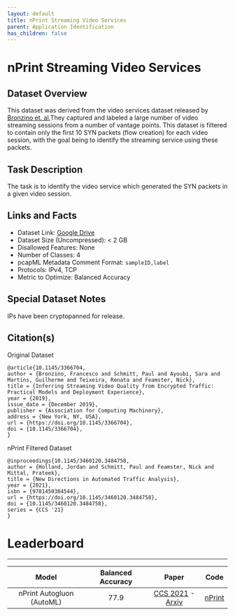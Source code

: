 ```yaml
---
layout: default
title: nPrint Streaming Video Services
parent: Application Identification
has_children: false
---
```


# nPrint Streaming Video Services

## Dataset Overview

This dataset was derived from the video services dataset released by [Bronzino et. al.](https://dl.acm.org/doi/abs/10.1145/3366704)They captured and labeled a large number of video streaming sessions from
a number of vantage points. This dataset is filtered to contain only the first 10 SYN packets (flow creation) for each video session, with the goal being to identify
the streaming service using these packets.

## Task Description

The task is to identify the video service which generated the SYN packets in a given video session.

## Links and Facts
* Dataset Link: [Google Drive](https://drive.google.com/file/d/13E6bte1cXut_XqxyCdBLWX97zeEm-MXR/view?usp=sharing)
* Dataset Size (Uncompressed): < 2 GB
* Disallowed Features: None
* Number of Classes: 4
* pcapML Metadata Comment Format: `sampleID,label`
* Protocols: IPv4, TCP
* Metric to Optimize: Balanced Accuracy

## Special Dataset Notes

IPs have been cryptopanned for release.

## Citation(s)

Original Dataset
```
@article{10.1145/3366704,
author = {Bronzino, Francesco and Schmitt, Paul and Ayoubi, Sara and Martins, Guilherme and Teixeira, Renata and Feamster, Nick},
title = {Inferring Streaming Video Quality from Encrypted Traffic: Practical Models and Deployment Experience},
year = {2019},
issue_date = {December 2019},
publisher = {Association for Computing Machinery},
address = {New York, NY, USA},
url = {https://doi.org/10.1145/3366704},
doi = {10.1145/3366704},
}
```

nPrint Filtered Dataset
```
@inproceedings{10.1145/3460120.3484758,
author = {Holland, Jordan and Schmitt, Paul and Feamster, Nick and Mittal, Prateek},
title = {New Directions in Automated Traffic Analysis},
year = {2021},
isbn = {9781450384544},
url = {https://doi.org/10.1145/3460120.3484758},
doi = {10.1145/3460120.3484758},
series = {CCS '21}
}
```

# Leaderboard
___

|           Model           | Balanced Accuracy |                                                      Paper                                                     |                    Code                    |
|:-------------------------:|:-----------------:|:--------------------------------------------------------------------------------------------------------------:|:------------------------------------------:|
| nPrint Autogluon (AutoML) |              77.9 | [CCS 2021](https://dl.acm.org/doi/abs/10.1145/3460120.3484758) - [Arxiv](https://arxiv.org/pdf/2008.02695.pdf) | [nPrint](https://github.com/nprint/nprint) |
